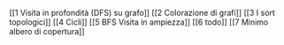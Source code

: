 [[1 Visita in profondità (DFS) su grafo]]
[[2 Colorazione di grafi]]
[[3 I sort topologici]]
[[4 Cicli]]
[[5 BFS Visita in ampiezza]]
[[6 todo]]
[[7 Minimo albero di copertura]]